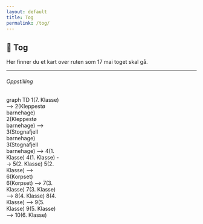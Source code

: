 ```yaml
---
layout: default
title: Tog
permalink: /tog/
---
```

## 🎈 Tog

Her finner du et kart over ruten som 17 mai toget skal gå.

<hr>

<div class="container-fluid my-3">
  <div class="row g-3 align-items-start">
    <!-- Flowchart Card -->
    <div class="col-md-auto" style="min-width: 100px; max-width: 140px;">
      <div class="card shadow-sm rounded-3">
        <div class="card-body">
          <h6 class="card-title mb-3">Oppstilling</h6>
          <div class="mermaid">
            graph TD
              1(7. Klasse) --> 2(Kleppestø<br>barnehage)
              2(Kleppestø<br>barnehage) --> 3(Stognafjell<br>barnehage)
              3(Stognafjell<br>barnehage) --> 4(1. Klasse)
              4(1. Klasse) --> 5(2. Klasse)
              5(2. Klasse) --> 6(Korpset)
              6(Korpset) --> 7(3. Klasse)
              7(3. Klasse) --> 8(4. Klasse)
              8(4. Klasse) --> 9(5. Klasse)
              9(5. Klasse) --> 10(6. Klasse)
          </div>
        </div>
      </div>
    </div>
    <!-- Map Section -->
    <div class="col">
      <div class="map-container position-relative" style="height: 80vh; width: 100%;">
        <div id="map" class="w-100 h-100 rounded shadow-sm"></div>
      </div>
    </div>
  </div>
</div>

<!-- Leaflet CSS and JS -->
<link rel="stylesheet" href="https://unpkg.com/leaflet/dist/leaflet.css" />
<script src="https://unpkg.com/leaflet/dist/leaflet.js"></script>
<script src="https://cdn.jsdelivr.net/npm/mermaid@10/dist/mermaid.min.js"></script>

<style>
  .line-label {
    text-align: center;
    font-size: 12px;
    color: #333;
    white-space: nowrap;
    text-shadow: -1px -1px 0 #fff, 1px -1px 0 #fff, -1px 1px 0 #fff, 1px 1px 0 #fff;
  }
</style>

<script>
  mermaid.initialize({ startOnLoad: true });
  document.addEventListener("DOMContentLoaded", function () {
    const map = L.map('map', {
      zoomControl: true,
      minZoom: 10,
      maxZoom: 19
    }).setView([60.41208772896303, 5.2243880385484545], 15);
          

    L.tileLayer('https://{s}.tile.openstreetmap.org/{z}/{x}/{y}.png', {
      attribution: '&copy; OpenStreetMap contributors'
    }).addTo(map);

    fetch('{{ site.baseurl }}/assets/maps/tog.geojson')
      .then(res => res.json())
      .then(data => {
        L.geoJSON(data, {
          onEachFeature: function(feature, layer) {
            // Add popup with title & description if present
            if (feature.properties) {
              let popupContent = '';

              if (feature.properties.title) {
                popupContent += `<strong>${feature.properties.title}</strong>`;
              }

              if (feature.properties.description) {
                if (popupContent) popupContent += '<br>';
                popupContent += feature.properties.description;
              }

              if (popupContent) {
                layer.bindPopup(popupContent);
              }

              // Optional: Add label at center of LineString (midpoint of bounds)
              if (feature.geometry.type === "LineString" && feature.properties.title) {
                const bounds = layer.getBounds();
                const center = bounds.getCenter();

                const labelMarker = L.marker(center, {
                  icon: L.divIcon({
                    className: 'line-label',
                    html: `<div>${feature.properties.title}</div>`,
                    iconSize: [100, 20],
                    iconAnchor: [50, -10],
                  }),
                  interactive: false
                }).addTo(map);
              }
            }
          },
          style: function(feature) {
            return {
              color: feature.properties.color || '#FF0000',
              weight: feature.properties.weight || 4,
              opacity: feature.properties.opacity || 1
            };
          }
        }).addTo(map);
      })
      .catch(error => console.error('Error loading GeoJSON:', error));
  });
</script>
